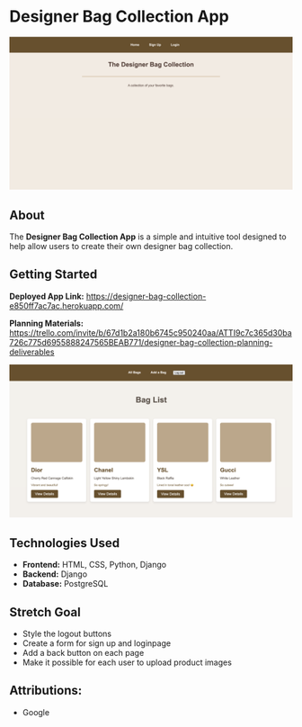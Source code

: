 # Designer Bag Collection App  

![DesignerBagCollection Screenshot](https://github.com/bmwint22/Designer-Bag-Collection/blob/cfca47e83187849a4b3eeb8a5c3b5f35d9045f3a/DesignerBagCollection%20Screenshot.png)  

## About  
The **Designer Bag Collection App** is a simple and intuitive tool designed to help allow users to create their own designer bag collection.    

##  Getting Started  
 **Deployed App Link:** 
 https://designer-bag-collection-e850ff7ac7ac.herokuapp.com/   


 **Planning Materials:** 
 https://trello.com/invite/b/67d1b2a180b6745c950240aa/ATTI9c7c365d30ba726c775d6955888247565BEAB771/designer-bag-collection-planning-deliverables

 ![DesignerBagCollection Screenshot2](https://github.com/bmwint22/Designer-Bag-Collection/blob/088191d79d0e9f9f0c918ec7c1a20c87b5eaa128/DesignerBagCollection%20Screenshot2.png)  


##  Technologies Used  
- **Frontend:** HTML, CSS, Python, Django  
- **Backend:** Django
- **Database:** PostgreSQL

## Stretch Goal
- Style the logout buttons
- Create a form for sign up and loginpage
- Add a back button on each page
- Make it possible for each user to upload product images

## Attributions:
- Google
